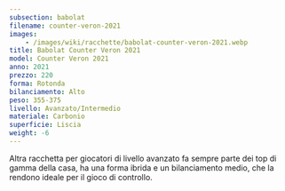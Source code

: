 ```yaml
---
subsection: babolat
filename: counter-veron-2021
images:
    - /images/wiki/racchette/babolat-counter-veron-2021.webp
title: Babolat Counter Veron 2021
model: Counter Veron 2021
anno: 2021
prezzo: 220
forma: Rotonda
bilanciamento: Alto
peso: 355-375
livello: Avanzato/Intermedio
materiale: Carbonio
superficie: Liscia
weight: -6
---
```

Altra racchetta per giocatori di livello avanzato fa sempre parte dei top di gamma della casa, ha una forma ibrida e un bilanciamento medio, che la rendono ideale per il gioco di controllo.